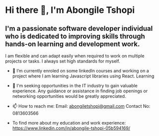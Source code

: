 # Hi there 👋, I'm Abongile Tshopi

## I'm a passionate software developer individual who is dedicated to improving skills through hands-on learning and development work.
I am flexible and can adapt easily when required to work on multiple projects or tasks.
I always set high standards for myself.

- 🌱 I’m currently enroled on some linkedIn courses and working on a project where I am learning Javascript libraries using React. Learning 

- 🤔 I'm seeking opportunities in the IT industry to gain valuable experience. Any guidance or assistance in finding job openings or networking opportunities would be greatly appreciated.

- 📫 How to reach me:
  Email: abongiletshopi@gmail.com
  Contact No: 0813603566
  
- To find more about my education and work experience: 
  https://www.linkedin.com/in/abongile-tshopi-05b594169/

